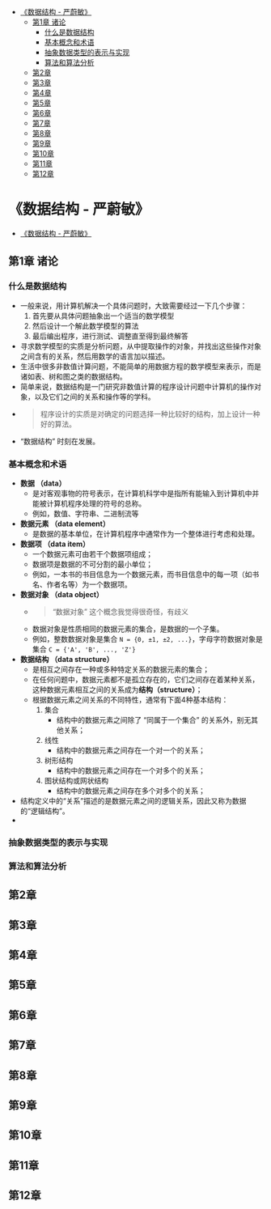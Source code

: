 <!-- TOC -->

- [《数据结构 - 严蔚敏》](#数据结构---严蔚敏)
    - [第1章 诸论](#第1章-诸论)
        - [什么是数据结构](#什么是数据结构)
        - [基本概念和术语](#基本概念和术语)
        - [抽象数据类型的表示与实现](#抽象数据类型的表示与实现)
        - [算法和算法分析](#算法和算法分析)
    - [第2章](#第2章)
    - [第3章](#第3章)
    - [第4章](#第4章)
    - [第5章](#第5章)
    - [第6章](#第6章)
    - [第7章](#第7章)
    - [第8章](#第8章)
    - [第9章](#第9章)
    - [第10章](#第10章)
    - [第11章](#第11章)
    - [第12章](#第12章)

<!-- /TOC -->

# 《数据结构 - 严蔚敏》

- [《数据结构 - 严蔚敏》](https://book.douban.com/subject/2024655/)

## 第1章 诸论

### 什么是数据结构

- 一般来说，用计算机解决一个具体问题时，大致需要经过一下几个步骤：
    1. 首先要从具体问题抽象出一个适当的数学模型
    2. 然后设计一个解此数学模型的算法
    3. 最后编出程序，进行测试、调整直至得到最终解答
- 寻求数学模型的实质是分析问题，从中提取操作的对象，并找出这些操作对象之间含有的关系，然后用数学的语言加以描述。
- 生活中很多非数值计算问题，不能简单的用数据方程的数学模型来表示，而是诸如表、树和图之类的数据结构。
- 简单来说，数据结构是一门研究非数值计算的程序设计问题中计算机的操作对象，以及它们之间的关系和操作等的学科。
- > 程序设计的实质是对确定的问题选择一种比较好的结构，加上设计一种好的算法。
- “数据结构” 时刻在发展。

### 基本概念和术语

- **数据 （data）**
    - 是对客观事物的符号表示，在计算机科学中是指所有能输入到计算机中并能被计算机程序处理的符号的总称。
    - 例如，数值、字符串、二进制流等
- **数据元素 （data element）**
    - 是数据的基本单位，在计算机程序中通常作为一个整体进行考虑和处理。
- **数据项 （data item）**
    - 一个数据元素可由若干个数据项组成；
    - 数据项是数据的不可分割的最小单位；
    - 例如，一本书的书目信息为一个数据元素，而书目信息中的每一项（如书名、作者名等）为一个数据项。
- **数据对象 （data object）**
    - > “数据对象” 这个概念我觉得很奇怪，有歧义
    - 数据对象是性质相同的数据元素的集合，是数据的一个子集。
    - 例如，整数数据对象是集合 `N = {0, ±1, ±2, ...}`，字母字符数据对象是集合 `C = {'A', 'B', ..., 'Z'}`
- **数据结构 （data structure）**
    - 是相互之间存在一种或多种特定关系的数据元素的集合；
    - 在任何问题中，数据元素都不是孤立存在的，它们之间存在着某种关系，这种数据元素相互之间的关系成为**结构（structure）**；
    - 根据数据元素之间关系的不同特性，通常有下面4种基本结构：
        1. 集合
            - 结构中的数据元素之间除了 “同属于一个集合” 的关系外，别无其他关系；
        2. 线性
            - 结构中的数据元素之间存在一个对一个的关系；
        3. 树形结构
            - 结构中的数据元素之间存在一个对多个的关系；
        4. 图状结构或网状结构
            - 结构中的数据元素之间存在多个对多个的关系；
- 结构定义中的“关系”描述的是数据元素之间的逻辑关系，因此又称为数据的“逻辑结构”。
- 

### 抽象数据类型的表示与实现
### 算法和算法分析

## 第2章 
## 第3章 
## 第4章 
## 第5章 
## 第6章 
## 第7章 
## 第8章 
## 第9章 
## 第10章 
## 第11章 
## 第12章 

